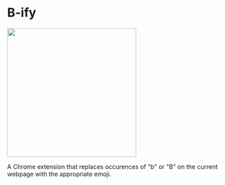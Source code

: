 # B-ify

<img src="https://i.redd.it/s6753mwkxgmz.jpg" width="300" height="300" />

A Chrome extension that replaces occurences of "b" or "B" on the current webpage with the appropriate emoji. 

